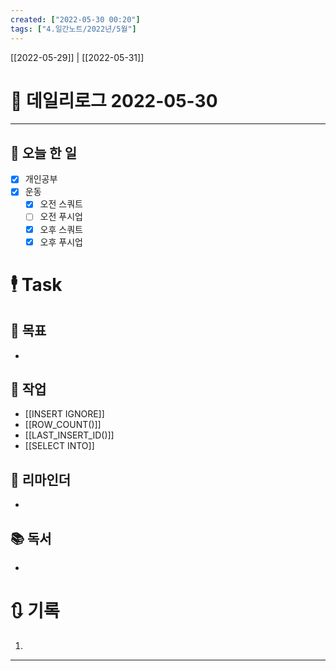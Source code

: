 ```yaml
---
created: ["2022-05-30 00:20"]
tags: ["4.일간노트/2022년/5월"]
---
```


[[2022-05-29]] | [[2022-05-31]]


# 📅 데일리로그  2022-05-30

---
## 🔷 오늘 한 일
- [x] 개인공부
- [x] 운동
	- [x] 오전 스쿼트
	- [ ] 오전 푸시업
	- [x] 오후 스쿼트
	- [x] 오후 푸시업

# 🕴 Task
## 🎯 목표
- 
## 🚀 작업
- [[INSERT IGNORE]]
- [[ROW_COUNT()]]
- [[LAST_INSERT_ID()]]
- [[SELECT INTO]]

## 📕 리마인더
- 

## 📚 독서
- 

# 🔃 기록
1. 
---

